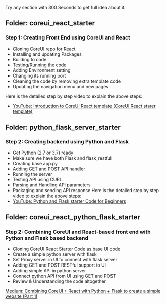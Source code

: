 Try any section with 300 Seconds to get full idea about it. 

## Folder: coreui_react_starter
### Step 1: Creating Front End using CoreUI and React
- Cloning CoreUI repo for React
- Installing and updating Packages
- Building to code
- Testing/Running the code
- Adding Environment setting
- Changing its running port
- Cleaning the code by removing extra template code
- Updating the navigation menu and new pages

Here is the detailed step by step video to explain the above steps:
- [YouTube: Introduction to CoreUI React template (CoreUI React starer template)](https://www.youtube.com/watch?v=hPb7wy4LDk0)

## Folder: python_flask_server_starter
### Step 2: Creating backend using Python and Flask
- Get Python (2.7 or 3.7) ready
- Make sure we have both Flask and flask_restful
- Creating base app.py
- Adding GET and POST API handler
- Running the server
- Testing API using CURL
- Parsing and Handling API parameters
- Packaging and sending API response
Here is the detailed step by step video to explain the above steps:
- [YouTube: Python and Flask starter Code for Beginners](https://www.youtube.com/watch?v=llzJxz5oZ8c)

## Folder: coreui_react_python_flask_starter
### Step 2: Combining CoreUI and React-based front end with Python and Flask based backend
- Cloning CoreUI React Starter Code as base UI code
- Create a simple python server with flask
- Set Proxy server in UI to connect with flask server
- Adding GET and POST RESTful support to UI 
- Adding simple API in python server
- Connect python API from UI using GET and POST
- Review & Understanding the code altogether

[Medium: Combining CoreUI + React with Python + Flask to create a simple website (Part 1)](https://medium.com/@avkashchauhan/combining-coreui-react-with-python-flask-to-create-a-simple-website-part-1-547651279dcc)

